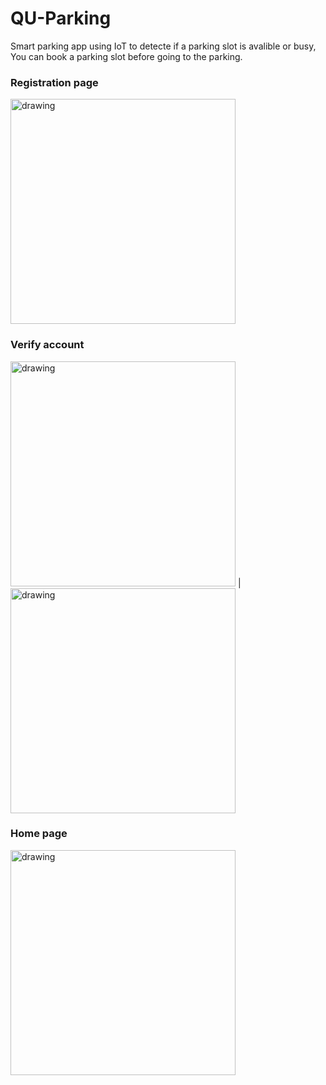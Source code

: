 # QU-Parking
Smart parking app using IoT to detecte if a parking slot is avalible or busy, You can book a parking slot before going to the parking.

### Registration page

<img src="https://firebasestorage.googleapis.com/v0/b/teleprompter-9cd6d.appspot.com/o/Screenshot_20220311-203638.png?alt=media&token=79eef167-d14f-4b40-9506-cc61d4940f8a" alt="drawing" width="360"/>

### Verify account
<img src="https://firebasestorage.googleapis.com/v0/b/teleprompter-9cd6d.appspot.com/o/Screenshot_20220311-204239.png?alt=media&token=79013c81-b58c-4f14-9532-ccdec05c0d18" alt="drawing" width="360"/> | <img src="https://firebasestorage.googleapis.com/v0/b/teleprompter-9cd6d.appspot.com/o/Screenshot_20220311-204307.png?alt=media&token=04eca4cb-4ad4-4592-a384-1c8882fc64ba" alt="drawing" width="360"/>

### Home page
<img src="https://firebasestorage.googleapis.com/v0/b/teleprompter-9cd6d.appspot.com/o/Screenshot_20220311-173835.png?alt=media&token=92cb2990-0dde-48ca-9656-6c2a730087b0" alt="drawing" width="360"/>
